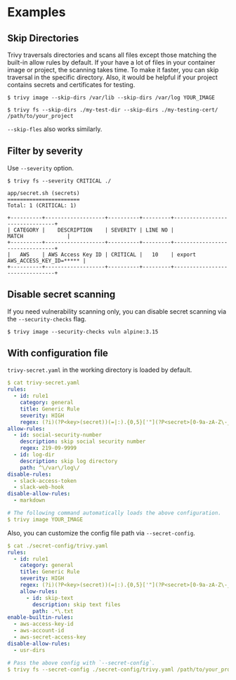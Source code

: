 # Examples

## Skip Directories
Trivy traversals directories and scans all files except those matching the built-in allow rules by default.
If your have a lot of files in your container image or project, the scanning takes time.
To make it faster, you can skip traversal in the specific directory.
Also, it would be helpful if your project contains secrets and certificates for testing.

``` shell
$ trivy image --skip-dirs /var/lib --skip-dirs /var/log YOUR_IMAGE
```

``` shell
$ trivy fs --skip-dirs ./my-test-dir --skip-dirs ./my-testing-cert/ /path/to/your_project
```

`--skip-fles` also works similarly.

## Filter by severity

Use `--severity` option.

``` shell
$ trivy fs --severity CRITICAL ./

app/secret.sh (secrets)
=======================
Total: 1 (CRITICAL: 1)

+----------+-------------------+----------+---------+--------------------------------+
| CATEGORY |    DESCRIPTION    | SEVERITY | LINE NO |             MATCH              |
+----------+-------------------+----------+---------+--------------------------------+
|   AWS    | AWS Access Key ID | CRITICAL |   10    | export AWS_ACCESS_KEY_ID=***** |
+----------+-------------------+----------+---------+--------------------------------+
```

## Disable secret scanning
If you need vulnerability scanning only, you can disable secret scanning via the `--security-checks` flag.

``` shell
$ trivy image --security-checks vuln alpine:3.15
```

## With configuration file
`trivy-secret.yaml` in the working directory is loaded by default.

``` yaml
$ cat trivy-secret.yaml
rules:
  - id: rule1
    category: general
    title: Generic Rule
    severity: HIGH
    regex: (?i)(?P<key>(secret))(=|:).{0,5}['"](?P<secret>[0-9a-zA-Z\-_=]{8,64})['"]
allow-rules:
  - id: social-security-number
    description: skip social security number
    regex: 219-09-9999
  - id: log-dir
    description: skip log directory
    path: ^\/var\/log\/
disable-rules:
  - slack-access-token
  - slack-web-hook
disable-allow-rules:
  - markdown

# The following command automatically loads the above configuration.
$ trivy image YOUR_IMAGE
```

Also, you can customize the config file path via `--secret-config`.

``` yaml
$ cat ./secret-config/trivy.yaml
rules:
  - id: rule1
    category: general
    title: Generic Rule
    severity: HIGH
    regex: (?i)(?P<key>(secret))(=|:).{0,5}['"](?P<secret>[0-9a-zA-Z\-_=]{8,64})['"]
    allow-rules:
      - id: skip-text
        description: skip text files
        path: .*\.txt
enable-builtin-rules:
  - aws-access-key-id
  - aws-account-id
  - aws-secret-access-key
disable-allow-rules:
  - usr-dirs

# Pass the above config with `--secret-config`.
$ trivy fs --secret-config ./secret-config/trivy.yaml /path/to/your_project
```